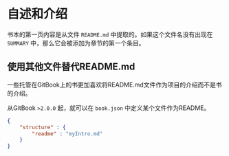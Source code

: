 # 自述和介绍

书本的第一页内容是从文件 `README.md` 中提取的。如果这个文件名没有出现在 `SUMMARY` 中，那么它会被添加为章节的第一个条目。

## 使用其他文件替代README.md

一些托管在GitBook上的书更加喜欢将README.md文件作为项目的介绍而不是书的介绍。

从GitBook `>2.0.0` 起，就可以在 `book.json` 中定义某个文件作为README。

```json
{
    "structure" : {
        "readme" : "myIntro.md"
    }
}

```
